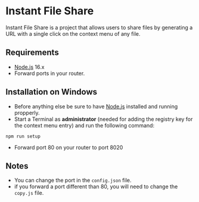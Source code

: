 # Instant File Share

Instant File Share is a project that allows users to share files by generating a URL with a single click on the context menu of any file.


## Requirements

- [Node.js](https://nodejs.org/en/) 16.x
- Forward ports in your router.


## Installation on Windows

- Before anything else be sure to have [Node.js](https://nodejs.org/en/) installed and running propperly.
- Start a Terminal as **administrator** (needed for adding the registry key for the context menu entry) and run the following command:

```
npm run setup
```

- Forward port 80 on your router to port 8020

## Notes

- You can change the port in the `config.json` file.
- if you forward a port different than 80, you will need to change the `copy.js` file.